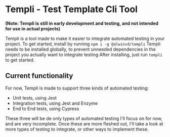 # Templi - Test Template Cli Tool
**(Note: Templi is still in early development and testing, and not intended for use in actual projects)**

Templi is a tool made to make it easier to integrate automated testing in your project.
To get started, install by running `npm i -g @alwinvd/templi`
Templi needs to be installed globally, to prevent unneeded dependencies in the project you actually want to integrate testing
After installing, just run `templi` to get started.

## Current functionality

For now, Templi is made to support three kinds of automated testing:
* Unit tests, using Jest
* Integration tests, using Jest and Enzyme
* End to End tests, using Cypress

These three will be de only types of automated testing I'll focus on for now, and are very incomplete.
Once these are more fleshed out, I'll take a look at more types of testing to integrate, or other ways to implement these.
